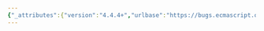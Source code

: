 ```yaml
---
{"_attributes":{"version":"4.4.4+","urlbase":"https://bugs.ecmascript.org/","maintainer":"dherman@mozilla.com"},"bug":{"bug_id":78,"creation_ts":"2011-03-21 12:02:00 -0700","short_desc":"global declarations and preexisting inherited global properties","delta_ts":"2015-10-02 14:33:03 -0700","product":"ECMA-262, Editions 5 and 5.1","component":"technical content","version":"Edition 5.1","rep_platform":"All","op_sys":"All","bug_status":"RESOLVED","resolution":"FIXED","bug_severity":"major","blocked":152,"everconfirmed":true,"reporter":{"uid":"allen","name":"Allen Wirfs-Brock"},"assigned_to":{"uid":"allen","name":"Allen Wirfs-Brock"},"cc":["brendan","dherman","jorendorff","mathias","rossberg","waldron.rick"],"long_desc":[{"commentid":165,"comment_count":0,"who":{"uid":"allen","name":"Allen Wirfs-Brock"},"bug_when":"2011-03-21 12:02:12 -0700","thetext":"From https://mail.mozilla.org/pipermail/es5-discuss/2011-January/003882.html \n\nIn an previous thread (https://mail.mozilla.org/pipermail/es5-discuss/2010-July/003606.html), issues related to processing global function declarations whose name is the same as an already defined property of the global object were discussed.  The result was a change to the ES5 Declaration Binding Instantiations section 10.5 steps 5.e-5.f that have been incorporated into the ES 5.1 spec.\n\nThose changes were motivated mostly by issues related to what happens if the preexisting property is not configurable or if it is a setter.  In general, we tried to preserve ES3 semantics except where it directly clashed with new ES5 features.\n\nOne issue we didn't explicitly deal with in the previous discussion was the handling for preexisting global properties that are inherited properties rather than own properties of the global objects.  That is the topic of this post.  (Also see https://bugzilla.mozilla.org/show_bug.cgi?id=624364 )\n\nMore concretely, how should ECMAScript deal with the following situation in an implementation where the global object inherits from Object.prototype:\n\n<script type=\"text/javascript\">\nObject.defineProperty(Object.prototype,\"a\", {writable: false, configurable: false});\nObject.defineProperty(Object.prototype,\"b\", {writable: false, configurable: false});\nObject.defineProperty(Object.prototype,\"c\", {writable: true, configurable: false});\n</script>\n<script type=\"text/javascript\">\nfunction a() {}\n</script>\n<script type=\"text/javascript\">\n var b=\"foo\";\n</script>\n<script type=\"text/javascript\">\nvar c=\"bar\";\n</script>\n\nNote that multiple script blocks are shown to indicate that they are sequentially processed as independent ECMAScript Programs. According to the ES5.1 spec.  The function declaration will throw a TypeError because the the inherited property \"a\" is not writable. The declaration of b does not create a own property of the global object (because the a inherited property already exists) and its initialization assignment will silently do nothing (default action for a [[Put]] to an inherited non-writable property. The declaration of c also does not directly create an own property of the global object; however, the initialization assignment does create such an own property whose [[Configurable]] attribute is always true even though var declaration (outside of evals) create properties whose [[Configurable]] attribute is false.\n\nThe root of the problem is that the Object Environment Records treat inherited properties as defined bindings and the 10.5 algorithm does not create new bindings when one does already exist.  This is arguably consistent with ES3 which does not distinguishes between own and inherited properties  in its variable instantiation spec.  However, in ES3 it wasn't an important distinction as without user configurable attributes it was hard to observe the difference.  \n\nBefore describing, the specification fix it's probably a good idea to define the actual desire behavior:\n\n1) \"variable\" accesses that bind to inherited properties of the global object should return the current value of the inherited property.\n2) \"variable\" assignments  to inherited properties of the global object should be equivalent to a [[Put]] to the global object.  Whether or not a own property is created depends upon the [[Writable]] attribute of the inherited property and the extensible internal property of the global object.\n\nThe ES5.1 spec. correctly defines the above two behaviors\n\n3) global function and var declarations always create own properties of the global object.  If an inherited property of the same name already exists it is over-ridden with an own property. \n4) The declaration instantiation rules relating to pre-existing bindings are only consider own properties of the global object.  Inherited properties of the global object have no effect upon the processing of function and var declarations.\n\nThe ES5.1 spec. does not correctly define behaviors 3&4.\n\nThe fixes:\n\nFunction declarations are handled by step 5 of 10.5.  The ES5.1 spec. is:\n\n5.     For each FunctionDeclaration f in code, in source text order do\n   a.      Let fn be the Identifier in FunctionDeclaration f.\n   b.      Let fo be the result of instantiating FunctionDeclaration f as described in Clause 13.\n   c.      Let funcAlreadyDeclared be the result of calling env’s HasBinding concrete method passing fn as the argument.\n   d.      If funcAlreadyDeclared is false, call env’s CreateMutableBinding concrete method passing fn and configurableBindings as the arguments.\n   e.      Else if env is the environment record component of the global environment then\n          i.         Let go be the global object.\n         ii.         Let existingProp be the resulting of calling the [[GetProperty]] internal method of go with argument fn.\n        iii.         If existingProp .[[Configurable]] is true, then\n               1.     Call the [[DefineOwnProperty]] internal method of go, passing fn, Property Descriptor {[[Value]]: undefined, [[Writable]]: true, [[Enumerable]]: true , [[Configurable]]: configurableBindings }, and true as arguments.\n        iv.         Else if IsAccessorDescriptor(existingProp) or existingProp does not have attribute values {[[Writable]]: true, [[Enumerable]]: true}, then\n                1.     Throw a TypeError exception.\n   f.        Call env’s SetMutableBinding concrete method passing fn, fo, and strict as the arguments.\n\nThe correction for the ES5.1 spec. is:\n\n5.     For each FunctionDeclaration f in code, in source text order do\n   a.      Let fn be the Identifier in FunctionDeclaration f.\n   b.      Let fo be the result of instantiating FunctionDeclaration f as described in Clause 13.\n   c.      Let funcAlreadyDeclared be the result of calling env’s HasBinding concrete method passing fn as the argument.\n   d.      If funcAlreadyDeclared is false, call env’s CreateMutableBinding concrete method passing fn and configurableBindings as the arguments.\n   e.      Else if env is the environment record component of the global environment then\n          i.         Let go be the global object.\n         ii.         Let existingProp be the resulting of calling the [[GetOwnProperty]] internal method of go with argument fn.\n        iii.         If existingProp is undefined or existingProp .[[Configurable]] is true, then\n               1.     Call the [[DefineOwnProperty]] internal method of go, passing fn, Property Descriptor {[[Value]]: undefined, [[Writable]]: true, [[Enumerable]]: true , [[Configurable]]: configurableBindings }, and true as arguments.\n        iv.         Else if IsAccessorDescriptor(existingProp) or existingProp does not have attribute values {[[Writable]]: true, [[Enumerable]]: true}, then\n                1.     Throw a TypeError exception.\n   f.        Call env’s SetMutableBinding concrete method passing fn, fo, and strict as the arguments.\n\nThe changes are in lines e.ii and e.iii\n\nLarger changes are needed to handle var declaration in step 8 because special case processing for global declaration similar to what is is step 5 needs to be added.  The corrected ES5.1 spec. adds step 8.d and its sub-steps:\n\n8.     For each VariableDeclaration and VariableDeclarationNoIn d in code, in source text order do\n   a.     Let dn be the Identifier in d.\n   b.     Let varAlreadyDeclared be the result of calling env’s HasBinding concrete method passing dn as the argument.\n   c.      If varAlreadyDeclared is false, then\n          i.         Call env’s CreateMutableBinding concrete method passing dn and configurableBindings as the arguments.\n         ii.         Call env’s  SetMutableBinding  concrete method passing dn, undefined, and strict as the arguments.\n    d.    else if env is the environment record component of the global environment then\n          i.         Let go be the global object.\n         ii.         Let existingProp be the resulting of calling the [[GetOwnProperty]] internal method of go with argument fn.\n        iii.         If existingProp is undefined,    then\n               1.     Call the [[DefineOwnProperty]] internal method of go, passing dn,  Property Descriptor {[[Value]]: undefined, [[Writable]]: true, [[Enumerable]]: true , [[Configurable]]: configurableBindings }, and true as arguments.\n\nAn alternative approach to fixes these issues would involve changes to Object Environment Record and possibly the common interface shared by all environment records.  Those changes would have broader impact than the above.  More work will probably have to be done in the Harmony context where we will be dealing with a wide variety of declarative forms."},{"commentid":586,"comment_count":1,"who":{"uid":"allen","name":"Allen Wirfs-Brock"},"bug_when":"2012-01-12 12:28:33 -0800","thetext":"set IN_PROGRESS to indicated this should go into ES5.1 Errata."},{"commentid":849,"comment_count":2,"who":{"uid":"allen","name":"Allen Wirfs-Brock"},"bug_when":"2012-03-29 10:21:13 -0700","thetext":"fix verified at March 2012 meeting."},{"commentid":861,"comment_count":3,"who":{"uid":"rossberg","name":"Andreas Rossberg"},"bug_when":"2012-04-11 06:22:40 -0700","thetext":"In the proposed fix, can't all the steps 5.e.i-iv now be collapsed to just:\n\n5.e. Call the [[DefineOwnProperty]] internal method of the global object,\n     passing fn, Property Descriptor {[[Value]]: undefined,\n     [[Writable]]: true, [[Enumerable]]: true,\n     [[Configurable]]: configurableBindings}, and true as arguments.\n\nAs far as I can see, all the additional error cases treated by the other steps are already handled by [[DefineOwnProperty]].\n\n\nAs another simplification, one might also consider removing all the special case logic for the global object here and folding it into the spec of CreateMutableBinding, SetMutableBinding, & friends on object environment records (10.2.1.2). Moreover, given that the global environment is the only object environment that can ever be used as a variable environment, there is no need to even distinguish its behaviour."},{"commentid":862,"comment_count":4,"who":{"uid":"rossberg","name":"Andreas Rossberg"},"bug_when":"2012-04-12 08:13:22 -0700","thetext":"Ah, scratch the first part of my previous comment. The one additional case the text allows is the existing property being non-configurable, but writable and enumerable already. In that case, it falls back to Set instead of Define. (Not sure I like that special case of a special case, but I suppose it's motivated by some compatibility issue?)\n\nThe second half still stands, though."},{"commentid":863,"comment_count":5,"who":{"uid":"allen","name":"Allen Wirfs-Brock"},"bug_when":"2012-04-12 09:40:43 -0700","thetext":"(In reply to comment #3)\n> \n> As another simplification, one might also consider removing all the special\n> case logic for the global object here and folding it into the spec of\n> CreateMutableBinding, SetMutableBinding, & friends on object environment\n> records (10.2.1.2). Moreover, given that the global environment is the only\n> object environment that can ever be used as a variable environment, there is no\n> need to even distinguish its behaviour.\n\nYes, this was always a possibility.  However, since this was initially developed as a \"correction\" to the ES5 spec. (that needed further correction in ES5.1) I tried to localize the \"patch\" to a single place.\n\nFor ES6 I might do something less hackish, but so far I'm waiting for some consensus on the other global scope issues."},{"commentid":1421,"comment_count":6,"who":{"uid":"brendan","name":"Brendan Eich"},"bug_when":"2012-08-10 09:29:51 -0700","thetext":"See http://lists.w3.org/Archives/Public/public-webapps/2012JulSep/0392.html for how the fix for this erratum, which SpiderMonkey (and other engines, but their DOM bindings mitigated the effects) implemented ahead of schedule, blew back.\n\n/be"},{"commentid":14734,"comment_count":7,"who":{"uid":"brterlso","name":"Brian Terlson"},"bug_when":"2015-10-02 14:33:03 -0700","thetext":"Bulk resolving ES5.1 errata issues as a sampling suggests these are all fixed. If this is in error, please open a new issue on GitHub."}]}}
---
```

